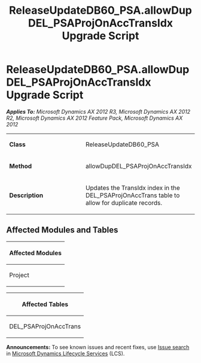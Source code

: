 ﻿---
title: ReleaseUpdateDB60_PSA.allowDupDEL_PSAProjOnAccTransIdx Upgrade Script
TOCTitle: ReleaseUpdateDB60_PSA.allowDupDEL_PSAProjOnAccTransIdx Upgrade Script
ms:assetid: ea6a7190-18d3-8647-3e18-374225ee6796
ms:mtpsurl: https://msdn.microsoft.com/en-us/library/JJ719884(v=AX.60)
ms:contentKeyID: 49711957
ms.date: 05/18/2015
mtps_version: v=AX.60
---

# ReleaseUpdateDB60\_PSA.allowDupDEL\_PSAProjOnAccTransIdx Upgrade Script 


_**Applies To:** Microsoft Dynamics AX 2012 R3, Microsoft Dynamics AX 2012 R2, Microsoft Dynamics AX 2012 Feature Pack, Microsoft Dynamics AX 2012_

<table>
<colgroup>
<col style="width: 50%" />
<col style="width: 50%" />
</colgroup>
<tbody>
<tr class="odd">
<td><p><strong>Class</strong></p></td>
<td><p>ReleaseUpdateDB60_PSA</p></td>
</tr>
<tr class="even">
<td><p><strong>Method</strong></p></td>
<td><p>allowDupDEL_PSAProjOnAccTransIdx</p></td>
</tr>
<tr class="odd">
<td><p><strong>Description</strong></p></td>
<td><p>Updates the TransIdx index in the DEL_PSAProjOnAccTrans table to allow for duplicate records.</p></td>
</tr>
</tbody>
</table>


## Affected Modules and Tables

<table>
<colgroup>
<col style="width: 100%" />
</colgroup>
<thead>
<tr class="header">
<th><p>Affected Modules</p></th>
</tr>
</thead>
<tbody>
<tr class="odd">
<td><p>Project</p></td>
</tr>
</tbody>
</table>


<table>
<colgroup>
<col style="width: 100%" />
</colgroup>
<thead>
<tr class="header">
<th><p>Affected Tables</p></th>
</tr>
</thead>
<tbody>
<tr class="odd">
<td><p>DEL_PSAProjOnAccTrans</p></td>
</tr>
</tbody>
</table>

  
**Announcements:** To see known issues and recent fixes, use [Issue search](http://go.microsoft.com/fwlink/?linkid=389258) in [Microsoft Dynamics Lifecycle Services](http://go.microsoft.com/fwlink/?linkid=306505) (LCS).


